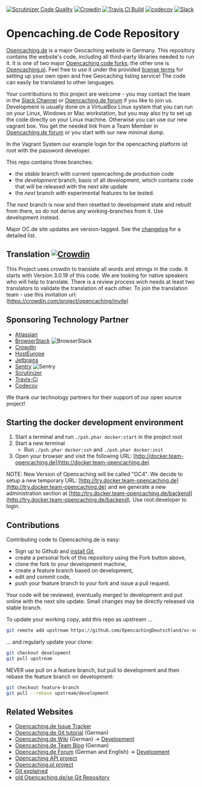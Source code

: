 [![Scrutinizer Code Quality](https://scrutinizer-ci.com/g/OpencachingDeutschland/oc-server3/badges/quality-score.png?b=development)](https://scrutinizer-ci.com/g/OpencachingDeutschland/oc-server3/?branch=development)  [![Crowdin](https://d322cqt584bo4o.cloudfront.net/opencaching/localized.svg)](https://crowdin.com/project/opencaching) [![Travis CI Build](https://api.travis-ci.org/OpencachingDeutschland/oc-server3.svg?branch=development)](https://travis-ci.org/OpencachingDeutschland/oc-server3) [![codecov](https://codecov.io/gh/OpencachingDeutschland/oc-server3/branch/development/graph/badge.svg)](https://codecov.io/gh/OpencachingDeutschland/oc-server3) [![Slack](https://img.shields.io/badge/chat-on%20slack-green.svg?logo=slack)](https://join.slack.com/t/opencaching-de/shared_invite/zt-6blnetpu-UqrvSQr~8r0o3SNmhkmnGQ)

Opencaching.de Code Repository
==============================

[Opencaching.de](https://www.opencaching.de) is a major Geocaching website in Germany. This repository contains the
website's code, including all third-party libraries needed to run it. It is one of two major
[Opencaching code forks](https://wiki.opencaching.de/index.php/Datei:Codegenerationen.png); the other one
is [Opencaching.pl](http://code.google.com/p/opencaching-pl/). Feel free to use it under the provided
[license terms](https://github.com/OpencachingDeutschland/oc-server3/blob/development/LICENSE.md)
for setting up your own open and free Geocaching listing service! The code can easily be translated to other languages.

Your contributions to this project are welcome - you may contact the team in the
[Slack Channel](https://join.slack.com/t/opencaching-de/shared_invite/zt-6blnetpu-UqrvSQr~8r0o3SNmhkmnGQ)
or [Opencaching.de forum](https://forum.opencaching.de/) if you like to join us. Development is usually done on a
VirtualBox Linux system that you can run on your Linux, Windows or Mac workstation, but you may also try to set up the
code directly on your Linux machine. Otherwise you can use our new vagrant box. You get the needed link from a Team
Member in
[Opencaching.de forum](https://forum.opencaching.de/) or you start with our new minimal dump.

In the Vagrant System our example login for the opencaching platform ist root with the password developer.

This repo contains three branches:

* the *stable* branch with current opencaching.de production code
* the *development* branch, basis of all development, which contains code that will be released with the next site
  update
* the *next* branch with experimental features to be tested.

The *next* branch is now and then resetted to development state and rebuilt from there, so do not derive any
working-branches from it. Use development instead.

Major OC.de site updates are version-tagged. See
the [changelog](https://www.opencaching.de/articles.php?page=changelog&locale=EN)
for a detailed list.

Translation [![Crowdin](https://d322cqt584bo4o.cloudfront.net/opencaching/localized.svg)](https://crowdin.com/project/opencaching)
-----------
This Project uses crowdin to translate all words and strings in the code. It starts with Version 3.0.19 of this code. We
are looking for native speakers who will help to translate. There is a review process wich needs at least two
translators to validate the translation of each other. To join the translation team - use this invitation
url: (https://crowdin.com/project/opencaching/invite)

Sponsoring Technology Partner
-------------

* [Atlassian](https://www.atlassian.com/)
* [BrowserStack](https://www.browserstack.com/) ![BrowserStack](https://raw.githubusercontent.com/OpencachingDeutschland/oc-server3/development/doc/browser-stack.png)
* [CrowdIn](https://crowdin.com/)
* [HostEurope](https://www.hosteurope.de/)
* [Jetbrains](https://www.jetbrains.com/)
* [Sentry](https://sentry.io/) ![Sentry](https://raw.githubusercontent.com/OpencachingDeutschland/oc-server3/development/doc/sentry.png)
* [Scrutinizer](https://scrutinizer-ci.com)
* [Travis-Ci](https://travis-ci.org/)
* [Codecov](https://codecov.io/)

We thank our technology partners for their support of our open source project!

Starting the docker development environment
-------------

1. Start a terminal and run `./psh.phar docker:start` in the project root
2. Start a new terminal
    - Run `./psh.phar docker:ssh` and `./psh.phar docker:init`
3. Open your browser and visit the following URL: [http://docker.team-opencaching.de](http://docker.team-opencaching.de)

NOTE: New Version of Opencaching will be called "OC4". We decide to setup a new temporary
URL: [http://try.docker.team-opencaching.de](http://try.docker.team-opencaching.de) and we generate a new administration section
at [http://try.docker.team-opencaching.de/backend](http://try.docker.team-opencaching.de/backend). Use root:developer to login.

Contributions
-------------
Contributing code to Opencaching.de is easy:

* Sign up to Github and [install Git](https://help.github.com/articles/set-up-git),
* create a personal fork of this repository using the Fork button above,
* clone the fork to your development machine,
* create a feature branch based on development,
* edit and commit code,
* push your feature branch to your fork and issue a pull request.

Your code will be reviewed, eventually merged to development and put online with the next site update. Small changes may
be directly released via stable branch.

To update your working copy, add this repo as upstream ...

```bash
git remote add upstream https://github.com/OpencachingDeutschland/oc-server3.git
```

... and regularly update your clone:

```bash
git checkout development
git pull upstream
```

NEVER use pull on a feature branch, but pull to development and then rebase the feature branch on development:

```bash
git checkout feature-branch
git pull --rebase upstream/development
```

Related Websites
----------------

* [Opencaching.de Issue Tracker](https://opencaching.atlassian.net/jira/core/projects/RED/issues)
* [Opencaching.de Git tutorial](https://wiki.opencaching.de/index.php/Entwicklung/Git) (German)
* [Opencaching.de Wiki](https://wiki.opencaching.de/index.php/Hauptseite) (German)
  -> [Development](https://wiki.opencaching.de/index.php/Entwicklung)
* [Opencaching.de Team Blog](https://blog.opencaching.de/) (German)
* [Opencaching.de Forum](https://forum.opencaching.de/) (German and English)
  -> [Development](https://forum.opencaching-network.org/index.php?board=43.0)
* [Opencaching API project](https://github.com/opencaching/okapi)
* [Opencaching.pl project](https://github.com/opencaching/opencaching-pl)
* [Git explained](http://gitref.org/index.html)
* [old Opencaching.de/se Git Repository](https://github.com/OpencachingTeam/opencaching/)
